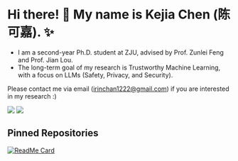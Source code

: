 # Hi there! 👋 My name is Kejia Chen (陈可嘉). ✨

- I am a second-year Ph.D. student at ZJU, advised by Prof. Zunlei Feng and Prof. Jian Lou.
- The long-term goal of my research is Trustworthy Machine Learning, with a focus on LLMs (Safety, Privacy, and Security).

Please contact me via email ([irinchan1222@gmail.com](mailto:irinchan1222@gmail.com)) if you are interested in my research :)

<picture>
  <source 
    srcset="https://github-readme-stats.vercel.app/api?username=chanchan7&show_icons=true&theme=default&include_all_commits=true&count_private=true"
    media="(prefers-color-scheme: dark)"
  />
  <source
    srcset="https://github-readme-stats.vercel.app/api?username=chanchan7&show_icons=true&theme=default&include_all_commits=true&count_private=true"
    media="(prefers-color-scheme: light), (prefers-color-scheme: no-preference)"
  />
  <img src="https://github-readme-stats.vercel.app/api?username=chanchan7&show_icons=true&theme=default&include_all_commits=true&count_private=true" />
</picture>

<picture>
  <source 
    srcset="https://github-readme-stats.vercel.app/api/top-langs/?username=chanchan7&layout=compact&theme=default"
    media="(prefers-color-scheme: dark)"
  />
  <source
    srcset="https://github-readme-stats.vercel.app/api/top-langs/?username=chanchan7&layout=compact&theme=default"
    media="(prefers-color-scheme: light), (prefers-color-scheme: no-preference)"
  />
  <img src="https://github-readme-stats.vercel.app/api/top-langs/?username=chanchan7&layout=compact&theme=default" />
</picture>

## Pinned Repositories
[![ReadMe Card](https://github-readme-stats.vercel.app/api/pin/?username=chanchan7&repo=Shapley)](https://github.com/chanchan7/Shapley)

